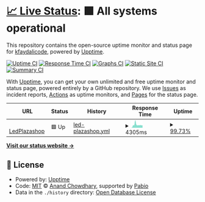 # [📈 Live Status](https://kfaydalicode.github.io/lpsupmon): <!--live status--> **🟩 All systems operational**

This repository contains the open-source uptime monitor and status page for [kfaydalicode](https://kfaydalicode.github.io/lpsupmon), powered by [Upptime](https://github.com/upptime/upptime).

[![Uptime CI](https://github.com/kfaydalicode/lpsupmon/workflows/Uptime%20CI/badge.svg)](https://github.com/kfaydalicode/lpsupmon/actions?query=workflow%3A%22Uptime+CI%22)
[![Response Time CI](https://github.com/kfaydalicode/lpsupmon/workflows/Response%20Time%20CI/badge.svg)](https://github.com/kfaydalicode/lpsupmon/actions?query=workflow%3A%22Response+Time+CI%22)
[![Graphs CI](https://github.com/kfaydalicode/lpsupmon/workflows/Graphs%20CI/badge.svg)](https://github.com/kfaydalicode/lpsupmon/actions?query=workflow%3A%22Graphs+CI%22)
[![Static Site CI](https://github.com/kfaydalicode/lpsupmon/workflows/Static%20Site%20CI/badge.svg)](https://github.com/kfaydalicode/lpsupmon/actions?query=workflow%3A%22Static+Site+CI%22)
[![Summary CI](https://github.com/kfaydalicode/lpsupmon/workflows/Summary%20CI/badge.svg)](https://github.com/kfaydalicode/lpsupmon/actions?query=workflow%3A%22Summary+CI%22)

With [Upptime](https://upptime.js.org), you can get your own unlimited and free uptime monitor and status page, powered entirely by a GitHub repository. We use [Issues](https://github.com/kfaydalicode/lpsupmon/issues) as incident reports, [Actions](https://github.com/kfaydalicode/lpsupmon/actions) as uptime monitors, and [Pages](https://kfaydalicode.github.io/lpsupmon) for the status page.

<!--start: status pages-->
<!-- This summary is generated by Upptime (https://github.com/upptime/upptime) -->
<!-- Do not edit this manually, your changes will be overwritten -->
<!-- prettier-ignore -->
| URL | Status | History | Response Time | Uptime |
| --- | ------ | ------- | ------------- | ------ |
| <img alt="" src="https://icons.duckduckgo.com/ip3/ledplazashop.nl.ico" height="13"> [LedPlazashop](https://ledplazashop.nl/) | 🟩 Up | [led-plazashop.yml](https://github.com/kfaydalicode/lpsupmon/commits/HEAD/history/led-plazashop.yml) | <details><summary><img alt="Response time graph" src="./graphs/led-plazashop/response-time-week.png" height="20"> 4305ms</summary><br><a href="https://kfaydalicode.github.io/lpsupmon/history/led-plazashop"><img alt="Response time 4671" src="https://img.shields.io/endpoint?url=https%3A%2F%2Fraw.githubusercontent.com%2Fkfaydalicode%2Flpsupmon%2FHEAD%2Fapi%2Fled-plazashop%2Fresponse-time.json"></a><br><a href="https://kfaydalicode.github.io/lpsupmon/history/led-plazashop"><img alt="24-hour response time 2655" src="https://img.shields.io/endpoint?url=https%3A%2F%2Fraw.githubusercontent.com%2Fkfaydalicode%2Flpsupmon%2FHEAD%2Fapi%2Fled-plazashop%2Fresponse-time-day.json"></a><br><a href="https://kfaydalicode.github.io/lpsupmon/history/led-plazashop"><img alt="7-day response time 4305" src="https://img.shields.io/endpoint?url=https%3A%2F%2Fraw.githubusercontent.com%2Fkfaydalicode%2Flpsupmon%2FHEAD%2Fapi%2Fled-plazashop%2Fresponse-time-week.json"></a><br><a href="https://kfaydalicode.github.io/lpsupmon/history/led-plazashop"><img alt="30-day response time 4492" src="https://img.shields.io/endpoint?url=https%3A%2F%2Fraw.githubusercontent.com%2Fkfaydalicode%2Flpsupmon%2FHEAD%2Fapi%2Fled-plazashop%2Fresponse-time-month.json"></a><br><a href="https://kfaydalicode.github.io/lpsupmon/history/led-plazashop"><img alt="1-year response time 4671" src="https://img.shields.io/endpoint?url=https%3A%2F%2Fraw.githubusercontent.com%2Fkfaydalicode%2Flpsupmon%2FHEAD%2Fapi%2Fled-plazashop%2Fresponse-time-year.json"></a></details> | <details><summary><a href="https://kfaydalicode.github.io/lpsupmon/history/led-plazashop">99.73%</a></summary><a href="https://kfaydalicode.github.io/lpsupmon/history/led-plazashop"><img alt="All-time uptime 99.41%" src="https://img.shields.io/endpoint?url=https%3A%2F%2Fraw.githubusercontent.com%2Fkfaydalicode%2Flpsupmon%2FHEAD%2Fapi%2Fled-plazashop%2Fuptime.json"></a><br><a href="https://kfaydalicode.github.io/lpsupmon/history/led-plazashop"><img alt="24-hour uptime 98.61%" src="https://img.shields.io/endpoint?url=https%3A%2F%2Fraw.githubusercontent.com%2Fkfaydalicode%2Flpsupmon%2FHEAD%2Fapi%2Fled-plazashop%2Fuptime-day.json"></a><br><a href="https://kfaydalicode.github.io/lpsupmon/history/led-plazashop"><img alt="7-day uptime 99.73%" src="https://img.shields.io/endpoint?url=https%3A%2F%2Fraw.githubusercontent.com%2Fkfaydalicode%2Flpsupmon%2FHEAD%2Fapi%2Fled-plazashop%2Fuptime-week.json"></a><br><a href="https://kfaydalicode.github.io/lpsupmon/history/led-plazashop"><img alt="30-day uptime 99.28%" src="https://img.shields.io/endpoint?url=https%3A%2F%2Fraw.githubusercontent.com%2Fkfaydalicode%2Flpsupmon%2FHEAD%2Fapi%2Fled-plazashop%2Fuptime-month.json"></a><br><a href="https://kfaydalicode.github.io/lpsupmon/history/led-plazashop"><img alt="1-year uptime 99.41%" src="https://img.shields.io/endpoint?url=https%3A%2F%2Fraw.githubusercontent.com%2Fkfaydalicode%2Flpsupmon%2FHEAD%2Fapi%2Fled-plazashop%2Fuptime-year.json"></a></details>

<!--end: status pages-->

[**Visit our status website →**](https://kfaydalicode.github.io/lpsupmon)

## 📄 License

- Powered by: [Upptime](https://github.com/upptime/upptime)
- Code: [MIT](./LICENSE) © [Anand Chowdhary](https://anandchowdhary.com), supported by [Pabio](https://pabio.com)
- Data in the `./history` directory: [Open Database License](https://opendatacommons.org/licenses/odbl/1-0/)
